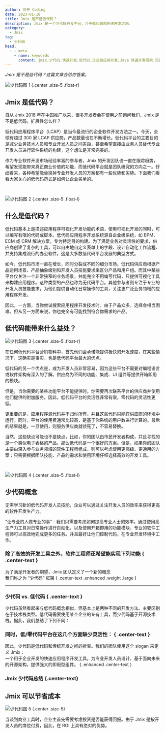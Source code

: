 ```yaml
---
author: 世开 Coding
date: 2023-01-18
title: Jmix 是不是低代码？
description: Jmix 是一个少代码开发平台，介于低代码和传统开发之间。
category:
  - Jmix
tag:
  - 少代码
head:
  - - meta
    - name: keywords
      content: jmix,少代码,快速开发,低代码,企业级应用开发,Java 快速开发框架,流行 Java 框架
---
```


_Jmix 是不是低代码？这篇文章会给你答案。_

<!-- more -->

<script>
  const abmGlobal =
    typeof globalThis === "object"
      ? globalThis
      : typeof window === "object"
      ? window
      : typeof global === "object"
      ? global
      : null;
  abmGlobal.lessCodeToolContent = [
    {title:'代码审查',content:'能在一个开发工具中查看和审查代码'},
    {title:'代码调试',content:'能使用专业的开发工具调试应用程序的代码'},
    {title:'代码重载',content:'能重载或重写一些核心逻辑'},
    {title:'协作编程',content:'在编码时，能在团队中使用一些流行的代码管理工具'},
    {title:'自由部署',content:'希望能按需部署和分发应用程序'},
    ];
  abmGlobal.lessVsLowContent = [
    {tag:'LOW CODE',content:'低代码提供了一个在特定平台边界内使用团队技能的方案<hr>低代码需要供应商提供技术支持<hr>低代码使用合作伙伴的能力<hr>低代码根据其闭源平台的特性和独有的开发经验提供实施方案加速开发过程<hr>低代码需要供应商进行培训<hr>低代码根据用户数进行计费'},
    {tag:'LESS CODE',content:'Jmix 少代码提供知识库和技术以增强团队能力<hr>Jmix 少代码以开源贡献者提供支持<hr>Jmix 少代码提供开源社区经验<hr>Jmix 少代码通过提供特定的工具和数以千计的开发者经验自然加速开发过程<hr>Jmix 少代码需要几周的时间学习<hr>Jmix 少代码根据团队开发者数量计费'},
    ];
  abmGlobal.lowCodeLackContent = [
    {title:'界面灵活度',content:'界面灵活度 - 支持复杂界面设计以及界面的自定义能力。低代码并不支持自定义界面，而只能使用已有的界面模板。少代码支持自定义用户界面或使用内部集成的界面模板。'},
    {title:'业务逻辑灵活度',content:'业务逻辑灵活度 - 数据模型的复杂度，BPM 和工作流的复杂度。低代码的数据模型通常比较简单，而且难以构建复杂的系统。少代码能提供更广泛的数据模型支持和业务逻辑支持。'},
    {title:'供应商独立性',content:'供应商独立性 - 在运行时能脱离供应商。低代码平台一般运行在供应商提供的环境中。少代码支持用户使用任何运行时环境。'},
    {title:'集成能力',content:'集成能力 - 框架的开放 API 能力以及与企业目前的 IT 系统集成的能力。低代码的集成能力受限于供应商的运行环境。少代码提供特定的集成和部署工具。'},
    ];
  abmGlobal.lessCodeTakeawaysContent = [
    {icon:'/icon/settings.svg',content:'低代码方案可用更灵活的少代码替代'},
    {icon:'/icon/tool.svg',content:'使用工具降低 web 开发的复杂度'},
    {icon:'/icon/layers.svg',content:'少代码的应用范围更广，低代码只能用于特定业务场景'},
    {icon:'/icon/documentation.svg',content:'少代码基于主流开源技术'},
    {icon:'/icon/forum.svg',content:'全面的文档以及免费的公开论坛'},
    {icon:'/icon/pen.svg',content:'通过快速开发工具和即用型组件大幅提升开发团队效率'},
    {icon:'/icon/cloud.svg',content:'可部署至任意环境'},
    {icon:'/icon/shopping.svg',content:'加快产品上线时间'},
    {icon:'/icon/partnership.svg',content:'无供应商锁定'},
    ];
  abmGlobal.whatIsLessCodeContent = [
    {title:'那么，我们说的少代码究竟是什么？',content:'“少代码”是面向专业开发人员的快速应用程序开发工具，结合了面向未来的技术栈，并提供丰富的即用型业务扩展组件。从概念上讲，它介于低代码应用程序平台和传统开发之间，结合了前者的高开发速度和后者的灵活性。少代码与低代码类似，但专注于服务专业开发人员。<br><br>企业在选择低代码时犯的一个常见错误是忽略了开发人员的体验。这里的关键问题是谁将在你的公司中使用这个开发平台？如果开发人员是该技术的主要用户，那么最好专注于他们的需求，并相信我们的经验 - 开发者不想学习另一种无法获得专业技能的技术。'},
    ];
</script>

<!-- # 大标题 -->

![少代码图 1](https://cdn.abmcode.com/zh-cn/jmix/_media/jmix-less-code/less_code_1.svg) {.center .size-5 .float-r}

## Jmix 是低代码？

自从 Jmix 2018 年在中国推广以来，很多开发者会在使用之前询问我们，Jmix 是不是低代码，扩展性怎么样？

低代码应用程序平台（LCAP）是当今最流行的企业软件开发方法之一。今天，全球有超过 300 家 LCAP 供应商，产品数量也在不断增长。低代码平台的主要目的是减少业务技术人员和专业开发人员之间差距，甚至希望直接由业务人员替代专业开发人员进行软件系统的构建，这个想法是非常完美的。

作为专业软件开发市场经验丰富的参与者，Jmix 的开发团队也一直在跟踪趋势，希望发现能带来真正商业价值的功能，而低代码平台就是团队研究的方向之一。仔细看来，各种希望能替换掉专业开发人员的方案都有一些优势和劣势。下面我们看看大家关心的低代码范式是如何让企业买单的。

<br/>

![少代码图 2](https://cdn.abmcode.com/zh-cn/jmix/_media/jmix-less-code/less_code_2.svg) {.center .size-5 .float-l}

## 什么是低代码？

低代码基本上是描述应用程序可视化开发功能的术语，使用可视化开发的同时，可以编写有限的代码或脚本。低代码应用程序开发系统源自企业级系统，如 BPM、ECM 或 CRM 解决方案，专为特定目的构建。为了满足业务对灵活性的要求，供应商创建了复杂的工具，可以自由地自定义表单上的字段、设计自动化工作流程、并支持集成流行的办公软件。这是大多数低代码平台发展的典型方式。

如今，低代码市场一直在增长，同时分裂成不同的细分市场。低代码供应商根据产品适用场景、产品抽象级别和开发人员技能要求来区分产品和用户组。而其中某些平台仅关注一个非常狭窄的业务场景，并能完全不用编写代码，只提供可视化工具来构建应用程序。这种类型的产品也称为无代码平台。其他参与者则专注于专业的开发人员技能要求，为他们提供自动化日常操作的工具，关注更广泛业务领域的应用程序开发。

因此，一方面，当你尝试搜索应用程序开发技术时，由于产品众多，选择会相当困难。但从另一方面来说，你也完全有可能找到符合你需求的产品。

## 低代码能带来什么益处？

![少代码图 3](https://cdn.abmcode.com/zh-cn/jmix/_media/jmix-less-code/less_code_3.svg) {.center .size-5 .float-r}

在任何低代码平台营销物料中，首先他们会承诺能提供极快的开发速度，在某些情况下，这确实是事实，也是低代码平台最大的优点。

低代码的另一个优点是，成为开发人员非常容易，因为这些平台不需要对编程语言或软件架构有深入的了解。供应商为不同的功能、集成、UI 组件等提供开箱即用的模块。

但是，当你需要的某些功能平台不能提供时，你需要再次联系平台的供应商并使用他们提供的附加服务。因此，低代码平台的灵活性非常有限，零代码的灵活性更低。

更重要的是，应用程序源代码并不归你所有，并且这些代码只能在供应商的环境中运行。同时，平台的使用费通常比较高，是基于你系统的用户数进行计算的。最后的结果就是，一旦使用，则服务供应商就锁死了，不容易替换。

当然，这些缺点可能也不是缺点，比如，你的团队由市民开发者构成，并且寻找的是一个类似电子表格的产品，那么低代码是一个很好的方案。但是，如果你的团队主要由深入参与业务领域的软件工程师组成，则可以考虑使用更高级、更通用的方案：只需要根据团队技能、产品的需求和使用环境仔细选择高效的开发工具。

<br/>

![少代码图 4](https://cdn.abmcode.com/zh-cn/jmix/_media/jmix-less-code/less_code_4.svg) {.center .size-5 .float-l}

## 少代码概念

无需学习新的低代码开发人员技能，企业可以通过关注开发人员的效率来获得更高的软件开发生产力。

“让专业的人做专业的事” - 我们只需要考虑如何提高专业人士的效率。通过使用高生产力工具对日常操作进行自动化，以及使用开箱即用的功能模块，专业的软件工程师可以高效地完成更多的任务。并且最好让他们控制代码，在专业开发环境中工作。

### 除了高效的开发工具之外，软件工程师还希望能实现下列功能 { .center-text }

<AbmCardList data="lessCodeToolContent"/>

为了满足开发者的期望，Jmix 团队定义了一个新的概念<br>我们称之为 “少代码” 框架 { .center-text .enhanced .weight .large }

<hr>

<AbmCardList data="whatIsLessCodeContent"/>

### 少代码 vs. 低代码 { .center-text }

少代码虽然看起来与低代码概念相似，但基本上是两种不同的开发方法。主要区别在于技术栈类型。低代码需要使用某个企业的专有工具，而少代码基于开源技术栈。据此，我们总结了下列不同：

<AbmCardList data="lessVsLowContent"/>

### 同时，低/零代码平台在这几个方面缺少灵活性： { .center-text }

<AbmCardList data="lowCodeLackContent"/>

因此，少代码是低代码和传统开发之间的折衷。我们的团队使用这个 slogan 来定义 Jmix：<br> 一个用于企业开发的快速应用程序开发工具，为专业开发人员设计，基于面向未来的开源架构，提供强大的即用型组件。 { .enhanced .center-text }

### Jmix 少代码总结 {.center-text}

<AbmCardList data="lessCodeTakeawaysContent"/>

## Jmix 可以节省成本

![少代码图 5](https://cdn.abmcode.com/zh-cn/jmix/_media/jmix-less-code/less_code_5.svg) {.center .size-5}

当谈到商业工具时，企业主首先需要考虑投资是否能获得回报。由于 Jmix 是按开发人员的席位付费，因此，在 ROI 上具有绝对的优势。
